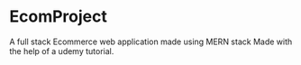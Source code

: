 # EcomProject
A full stack Ecommerce web application made using MERN stack
Made with the help of a udemy tutorial.
